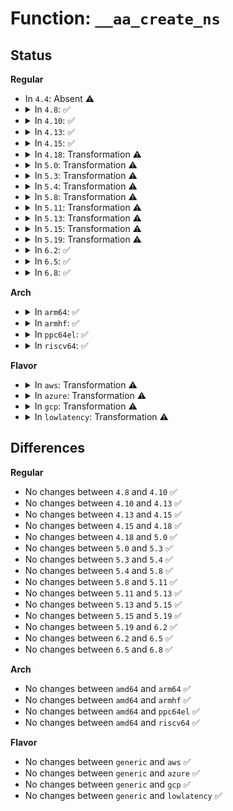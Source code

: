 # Function: <code>__aa_create_ns</code>

## Status
<b>Regular</b>
<ul>
<li>
In <code>4.4</code>: Absent ⚠️
</li>
<li>
<details>
<summary>In <code>4.8</code>: ✅</summary>

```c
struct aa_ns *__aa_create_ns(struct aa_ns *parent, const char *name, struct dentry *dir);
```

**Collision:** Unique Static

**Inline:** No

**Transformation:** False

**Instances:**

```
In security/apparmor/policy_ns.c (ffffffff813d00c0)
Location: security/apparmor/policy_ns.c:187
Inline: False
Direct callers:
  - security/apparmor/policy_ns.c:aa_prepare_ns
  - security/apparmor/policy_ns.c:aa_create_ns
```
**Symbols:**

```
ffffffff813d00c0-ffffffff813d02e7: __aa_create_ns (STB_LOCAL)
```
</details>
</li>
<li>
<details>
<summary>In <code>4.10</code>: ✅</summary>

```c
struct aa_ns *__aa_create_ns(struct aa_ns *parent, const char *name, struct dentry *dir);
```

**Collision:** Unique Static

**Inline:** No

**Transformation:** False

**Instances:**

```
In security/apparmor/policy_ns.c (ffffffff813e77c0)
Location: security/apparmor/policy_ns.c:188
Inline: False
Direct callers:
  - security/apparmor/policy_ns.c:aa_prepare_ns
  - security/apparmor/policy_ns.c:aa_create_ns
```
**Symbols:**

```
ffffffff813e77c0-ffffffff813e79ef: __aa_create_ns (STB_LOCAL)
```
</details>
</li>
<li>
<details>
<summary>In <code>4.13</code>: ✅</summary>

```c
struct aa_ns *__aa_create_ns(struct aa_ns *parent, const char *name, struct dentry *dir);
```

**Collision:** Unique Static

**Inline:** No

**Transformation:** False

**Instances:**

```
In security/apparmor/policy_ns.c (ffffffff813ec090)
Location: security/apparmor/policy_ns.c:246
Inline: False
Direct callers:
  - security/apparmor/policy_ns.c:aa_prepare_ns
  - security/apparmor/policy_ns.c:__aa_find_or_create_ns
```
**Symbols:**

```
ffffffff813ec090-ffffffff813ec1a2: __aa_create_ns (STB_LOCAL)
```
</details>
</li>
<li>
<details>
<summary>In <code>4.15</code>: ✅</summary>

```c
struct aa_ns *__aa_create_ns(struct aa_ns *parent, const char *name, struct dentry *dir);
```

**Collision:** Unique Static

**Inline:** No

**Transformation:** False

**Instances:**

```
In security/apparmor/policy_ns.c (ffffffff81413a20)
Location: security/apparmor/policy_ns.c:246
Inline: False
Direct callers:
  - security/apparmor/policy_ns.c:aa_prepare_ns
  - security/apparmor/policy_ns.c:__aa_find_or_create_ns
```
**Symbols:**

```
ffffffff81413a20-ffffffff81413b3e: __aa_create_ns (STB_LOCAL)
```
</details>
</li>
<li>
<details>
<summary>In <code>4.18</code>: Transformation ⚠️</summary>

```c
struct aa_ns *__aa_create_ns(struct aa_ns *parent, const char *name, struct dentry *dir);
```

**Collision:** Unique Static

**Inline:** No

**Transformation:** True

**Instances:**

```
In security/apparmor/policy_ns.c (0)
Location: security/apparmor/policy_ns.c:246
Inline: False
Direct callers:
  - security/apparmor/policy_ns.c:aa_prepare_ns
  - security/apparmor/policy_ns.c:__aa_find_or_create_ns
```
**Symbols:**

```
ffffffff81445e30-ffffffff81445f48: __aa_create_ns (STB_LOCAL)
ffffffff81446407-ffffffff8144641b: __aa_create_ns.cold.9 (STB_LOCAL)
```
</details>
</li>
<li>
<details>
<summary>In <code>5.0</code>: Transformation ⚠️</summary>

```c
struct aa_ns *__aa_create_ns(struct aa_ns *parent, const char *name, struct dentry *dir);
```

**Collision:** Unique Static

**Inline:** No

**Transformation:** True

**Instances:**

```
In security/apparmor/policy_ns.c (0)
Location: security/apparmor/policy_ns.c:246
Inline: False
Direct callers:
  - security/apparmor/policy_ns.c:aa_prepare_ns
  - security/apparmor/policy_ns.c:__aa_find_or_create_ns
```
**Symbols:**

```
ffffffff81462d50-ffffffff81462e68: __aa_create_ns (STB_LOCAL)
ffffffff81463327-ffffffff8146333b: __aa_create_ns.cold.9 (STB_LOCAL)
```
</details>
</li>
<li>
<details>
<summary>In <code>5.3</code>: Transformation ⚠️</summary>

```c
struct aa_ns *__aa_create_ns(struct aa_ns *parent, const char *name, struct dentry *dir);
```

**Collision:** Unique Static

**Inline:** No

**Transformation:** True

**Instances:**

```
In security/apparmor/policy_ns.c (0)
Location: security/apparmor/policy_ns.c:242
Inline: False
Direct callers:
  - security/apparmor/policy_ns.c:aa_prepare_ns
  - security/apparmor/policy_ns.c:__aa_find_or_create_ns
```
**Symbols:**

```
ffffffff8148ff70-ffffffff81490089: __aa_create_ns (STB_LOCAL)
ffffffff814905f0-ffffffff81490605: __aa_create_ns.cold (STB_LOCAL)
```
</details>
</li>
<li>
<details>
<summary>In <code>5.4</code>: Transformation ⚠️</summary>

```c
struct aa_ns *__aa_create_ns(struct aa_ns *parent, const char *name, struct dentry *dir);
```

**Collision:** Unique Static

**Inline:** No

**Transformation:** True

**Instances:**

```
In security/apparmor/policy_ns.c (0)
Location: security/apparmor/policy_ns.c:242
Inline: False
Direct callers:
  - security/apparmor/policy_ns.c:aa_prepare_ns
  - security/apparmor/policy_ns.c:__aa_find_or_create_ns
```
**Symbols:**

```
ffffffff814a9e30-ffffffff814a9f49: __aa_create_ns (STB_LOCAL)
ffffffff814aa4b0-ffffffff814aa4c5: __aa_create_ns.cold (STB_LOCAL)
```
</details>
</li>
<li>
<details>
<summary>In <code>5.8</code>: Transformation ⚠️</summary>

```c
struct aa_ns *__aa_create_ns(struct aa_ns *parent, const char *name, struct dentry *dir);
```

**Collision:** Unique Static

**Inline:** No

**Transformation:** True

**Instances:**

```
In security/apparmor/policy_ns.c (0)
Location: security/apparmor/policy_ns.c:242
Inline: False
Direct callers:
  - security/apparmor/policy_ns.c:aa_prepare_ns
  - security/apparmor/policy_ns.c:__aa_find_or_create_ns
```
**Symbols:**

```
ffffffff81507890-ffffffff81507a13: __aa_create_ns (STB_LOCAL)
ffffffff81508180-ffffffff81508195: __aa_create_ns.cold (STB_LOCAL)
```
</details>
</li>
<li>
<details>
<summary>In <code>5.11</code>: Transformation ⚠️</summary>

```c
struct aa_ns *__aa_create_ns(struct aa_ns *parent, const char *name, struct dentry *dir);
```

**Collision:** Unique Static

**Inline:** No

**Transformation:** True

**Instances:**

```
In security/apparmor/policy_ns.c (0)
Location: security/apparmor/policy_ns.c:242
Inline: False
Direct callers:
  - security/apparmor/policy_ns.c:aa_prepare_ns
  - security/apparmor/policy_ns.c:__aa_find_or_create_ns
```
**Symbols:**

```
ffffffff81524930-ffffffff81524ab3: __aa_create_ns (STB_LOCAL)
ffffffff81bf17bb-ffffffff81bf17d0: __aa_create_ns.cold (STB_LOCAL)
```
</details>
</li>
<li>
<details>
<summary>In <code>5.13</code>: Transformation ⚠️</summary>

```c
struct aa_ns *__aa_create_ns(struct aa_ns *parent, const char *name, struct dentry *dir);
```

**Collision:** Unique Static

**Inline:** No

**Transformation:** True

**Instances:**

```
In security/apparmor/policy_ns.c (0)
Location: security/apparmor/policy_ns.c:242
Inline: False
Direct callers:
  - security/apparmor/policy_ns.c:aa_prepare_ns
  - security/apparmor/policy_ns.c:__aa_find_or_create_ns
```
**Symbols:**

```
ffffffff8152aa70-ffffffff8152ac63: __aa_create_ns (STB_LOCAL)
ffffffff81be37cb-ffffffff81be37e0: __aa_create_ns.cold (STB_LOCAL)
```
</details>
</li>
<li>
<details>
<summary>In <code>5.15</code>: Transformation ⚠️</summary>

```c
struct aa_ns *__aa_create_ns(struct aa_ns *parent, const char *name, struct dentry *dir);
```

**Collision:** Unique Static

**Inline:** No

**Transformation:** True

**Instances:**

```
In security/apparmor/policy_ns.c (0)
Location: security/apparmor/policy_ns.c:242
Inline: False
Direct callers:
  - security/apparmor/policy_ns.c:aa_prepare_ns
  - security/apparmor/policy_ns.c:__aa_find_or_create_ns
```
**Symbols:**

```
ffffffff81588e10-ffffffff81589003: __aa_create_ns (STB_LOCAL)
ffffffff81cd6709-ffffffff81cd671e: __aa_create_ns.cold (STB_LOCAL)
```
</details>
</li>
<li>
<details>
<summary>In <code>5.19</code>: Transformation ⚠️</summary>

```c
struct aa_ns *__aa_create_ns(struct aa_ns *parent, const char *name, struct dentry *dir);
```

**Collision:** Unique Static

**Inline:** No

**Transformation:** True

**Instances:**

```
In security/apparmor/policy_ns.c (0)
Location: security/apparmor/policy_ns.c:257
Inline: False
Direct callers:
  - security/apparmor/policy_ns.c:aa_prepare_ns
  - security/apparmor/policy_ns.c:__aa_find_or_create_ns
```
**Symbols:**

```
ffffffff816296a0-ffffffff81629837: __aa_create_ns (STB_LOCAL)
ffffffff81e8963b-ffffffff81e8964f: __aa_create_ns.cold (STB_LOCAL)
```
</details>
</li>
<li>
<details>
<summary>In <code>6.2</code>: ✅</summary>

```c
struct aa_ns *__aa_create_ns(struct aa_ns *parent, const char *name, struct dentry *dir);
```

**Collision:** Unique Static

**Inline:** No

**Transformation:** False

**Instances:**

```
In security/apparmor/policy_ns.c (ffffffff816ddd90)
Location: security/apparmor/policy_ns.c:256
Inline: False
Direct callers:
  - security/apparmor/policy_ns.c:aa_prepare_ns
  - security/apparmor/policy_ns.c:__aa_find_or_create_ns
```
**Symbols:**

```
ffffffff816ddd90-ffffffff816ddf34: __aa_create_ns (STB_LOCAL)
```
</details>
</li>
<li>
<details>
<summary>In <code>6.5</code>: ✅</summary>

```c
struct aa_ns *__aa_create_ns(struct aa_ns *parent, const char *name, struct dentry *dir);
```

**Collision:** Unique Static

**Inline:** No

**Transformation:** False

**Instances:**

```
In security/apparmor/policy_ns.c (ffffffff81717390)
Location: security/apparmor/policy_ns.c:256
Inline: False
Direct callers:
  - security/apparmor/policy_ns.c:aa_prepare_ns
  - security/apparmor/policy_ns.c:__aa_find_or_create_ns
```
**Symbols:**

```
ffffffff81717390-ffffffff81717534: __aa_create_ns (STB_LOCAL)
```
</details>
</li>
<li>
<details>
<summary>In <code>6.8</code>: ✅</summary>

```c
struct aa_ns *__aa_create_ns(struct aa_ns *parent, const char *name, struct dentry *dir);
```

**Collision:** Unique Static

**Inline:** No

**Transformation:** False

**Instances:**

```
In security/apparmor/policy_ns.c (ffffffff81755f20)
Location: security/apparmor/policy_ns.c:219
Inline: False
Direct callers:
  - security/apparmor/policy_ns.c:aa_prepare_ns
  - security/apparmor/policy_ns.c:__aa_find_or_create_ns
```
**Symbols:**

```
ffffffff81755f20-ffffffff817560c4: __aa_create_ns (STB_LOCAL)
```
</details>
</li>
</ul>
<b>Arch</b>
<ul>
<li>
<details>
<summary>In <code>arm64</code>: ✅</summary>

```c
struct aa_ns *__aa_create_ns(struct aa_ns *parent, const char *name, struct dentry *dir);
```

**Collision:** Unique Static

**Inline:** No

**Transformation:** False

**Instances:**

```
In security/apparmor/policy_ns.c (ffff8000105a0868)
Location: security/apparmor/policy_ns.c:242
Inline: False
Direct callers:
  - security/apparmor/policy_ns.c:aa_prepare_ns
  - security/apparmor/policy_ns.c:__aa_find_or_create_ns
```
**Symbols:**

```
ffff8000105a0868-ffff8000105a09b0: __aa_create_ns (STB_LOCAL)
```
</details>
</li>
<li>
<details>
<summary>In <code>armhf</code>: ✅</summary>

```c
struct aa_ns *__aa_create_ns(struct aa_ns *parent, const char *name, struct dentry *dir);
```

**Collision:** Unique Static

**Inline:** No

**Transformation:** False

**Instances:**

```
In security/apparmor/policy_ns.c (c075145c)
Location: security/apparmor/policy_ns.c:242
Inline: False
Direct callers:
  - security/apparmor/policy_ns.c:aa_prepare_ns
  - security/apparmor/policy_ns.c:__aa_find_or_create_ns
```
**Symbols:**

```
c075145c-c0751574: __aa_create_ns (STB_LOCAL)
```
</details>
</li>
<li>
<details>
<summary>In <code>ppc64el</code>: ✅</summary>

```c
struct aa_ns *__aa_create_ns(struct aa_ns *parent, const char *name, struct dentry *dir);
```

**Collision:** Unique Static

**Inline:** No

**Transformation:** False

**Instances:**

```
In security/apparmor/policy_ns.c (c00000000071ad40)
Location: security/apparmor/policy_ns.c:242
Inline: False
Direct callers:
  - security/apparmor/policy_ns.c:aa_prepare_ns
  - security/apparmor/policy_ns.c:__aa_find_or_create_ns
```
**Symbols:**

```
c00000000071ad40-c00000000071af18: __aa_create_ns (STB_LOCAL)
```
</details>
</li>
<li>
<details>
<summary>In <code>riscv64</code>: ✅</summary>

```c
struct aa_ns *__aa_create_ns(struct aa_ns *parent, const char *name, struct dentry *dir);
```

**Collision:** Unique Static

**Inline:** No

**Transformation:** False

**Instances:**

```
In security/apparmor/policy_ns.c (ffffffe0003eb798)
Location: security/apparmor/policy_ns.c:242
Inline: False
Direct callers:
  - security/apparmor/policy_ns.c:aa_prepare_ns
  - security/apparmor/policy_ns.c:__aa_find_or_create_ns
```
**Symbols:**

```
ffffffe0003eb798-ffffffe0003eb8a2: __aa_create_ns (STB_LOCAL)
```
</details>
</li>
</ul>
<b>Flavor</b>
<ul>
<li>
<details>
<summary>In <code>aws</code>: Transformation ⚠️</summary>

```c
struct aa_ns *__aa_create_ns(struct aa_ns *parent, const char *name, struct dentry *dir);
```

**Collision:** Unique Static

**Inline:** No

**Transformation:** True

**Instances:**

```
In security/apparmor/policy_ns.c (0)
Location: security/apparmor/policy_ns.c:242
Inline: False
Direct callers:
  - security/apparmor/policy_ns.c:aa_prepare_ns
  - security/apparmor/policy_ns.c:__aa_find_or_create_ns
```
**Symbols:**

```
ffffffff814a2410-ffffffff814a2529: __aa_create_ns (STB_LOCAL)
ffffffff814a2a90-ffffffff814a2aa5: __aa_create_ns.cold (STB_LOCAL)
```
</details>
</li>
<li>
<details>
<summary>In <code>azure</code>: Transformation ⚠️</summary>

```c
struct aa_ns *__aa_create_ns(struct aa_ns *parent, const char *name, struct dentry *dir);
```

**Collision:** Unique Static

**Inline:** No

**Transformation:** True

**Instances:**

```
In security/apparmor/policy_ns.c (0)
Location: security/apparmor/policy_ns.c:242
Inline: False
Direct callers:
  - security/apparmor/policy_ns.c:aa_prepare_ns
  - security/apparmor/policy_ns.c:__aa_find_or_create_ns
```
**Symbols:**

```
ffffffff81492e30-ffffffff81492f49: __aa_create_ns (STB_LOCAL)
ffffffff814934b0-ffffffff814934c5: __aa_create_ns.cold (STB_LOCAL)
```
</details>
</li>
<li>
<details>
<summary>In <code>gcp</code>: Transformation ⚠️</summary>

```c
struct aa_ns *__aa_create_ns(struct aa_ns *parent, const char *name, struct dentry *dir);
```

**Collision:** Unique Static

**Inline:** No

**Transformation:** True

**Instances:**

```
In security/apparmor/policy_ns.c (0)
Location: security/apparmor/policy_ns.c:242
Inline: False
Direct callers:
  - security/apparmor/policy_ns.c:aa_prepare_ns
  - security/apparmor/policy_ns.c:__aa_find_or_create_ns
```
**Symbols:**

```
ffffffff8149e4b0-ffffffff8149e5c9: __aa_create_ns (STB_LOCAL)
ffffffff8149eb30-ffffffff8149eb45: __aa_create_ns.cold (STB_LOCAL)
```
</details>
</li>
<li>
<details>
<summary>In <code>lowlatency</code>: Transformation ⚠️</summary>

```c
struct aa_ns *__aa_create_ns(struct aa_ns *parent, const char *name, struct dentry *dir);
```

**Collision:** Unique Static

**Inline:** No

**Transformation:** True

**Instances:**

```
In security/apparmor/policy_ns.c (0)
Location: security/apparmor/policy_ns.c:242
Inline: False
Direct callers:
  - security/apparmor/policy_ns.c:aa_prepare_ns
  - security/apparmor/policy_ns.c:__aa_find_or_create_ns
```
**Symbols:**

```
ffffffff814b6aa0-ffffffff814b6bb9: __aa_create_ns (STB_LOCAL)
ffffffff814b7160-ffffffff814b7175: __aa_create_ns.cold (STB_LOCAL)
```
</details>
</li>
</ul>

## Differences
<b>Regular</b>
<ul>
<li>
No changes between <code>4.8</code> and <code>4.10</code> ✅
</li>
<li>
No changes between <code>4.10</code> and <code>4.13</code> ✅
</li>
<li>
No changes between <code>4.13</code> and <code>4.15</code> ✅
</li>
<li>
No changes between <code>4.15</code> and <code>4.18</code> ✅
</li>
<li>
No changes between <code>4.18</code> and <code>5.0</code> ✅
</li>
<li>
No changes between <code>5.0</code> and <code>5.3</code> ✅
</li>
<li>
No changes between <code>5.3</code> and <code>5.4</code> ✅
</li>
<li>
No changes between <code>5.4</code> and <code>5.8</code> ✅
</li>
<li>
No changes between <code>5.8</code> and <code>5.11</code> ✅
</li>
<li>
No changes between <code>5.11</code> and <code>5.13</code> ✅
</li>
<li>
No changes between <code>5.13</code> and <code>5.15</code> ✅
</li>
<li>
No changes between <code>5.15</code> and <code>5.19</code> ✅
</li>
<li>
No changes between <code>5.19</code> and <code>6.2</code> ✅
</li>
<li>
No changes between <code>6.2</code> and <code>6.5</code> ✅
</li>
<li>
No changes between <code>6.5</code> and <code>6.8</code> ✅
</li>
</ul>
<b>Arch</b>
<ul>
<li>
No changes between <code>amd64</code> and <code>arm64</code> ✅
</li>
<li>
No changes between <code>amd64</code> and <code>armhf</code> ✅
</li>
<li>
No changes between <code>amd64</code> and <code>ppc64el</code> ✅
</li>
<li>
No changes between <code>amd64</code> and <code>riscv64</code> ✅
</li>
</ul>
<b>Flavor</b>
<ul>
<li>
No changes between <code>generic</code> and <code>aws</code> ✅
</li>
<li>
No changes between <code>generic</code> and <code>azure</code> ✅
</li>
<li>
No changes between <code>generic</code> and <code>gcp</code> ✅
</li>
<li>
No changes between <code>generic</code> and <code>lowlatency</code> ✅
</li>
</ul>
